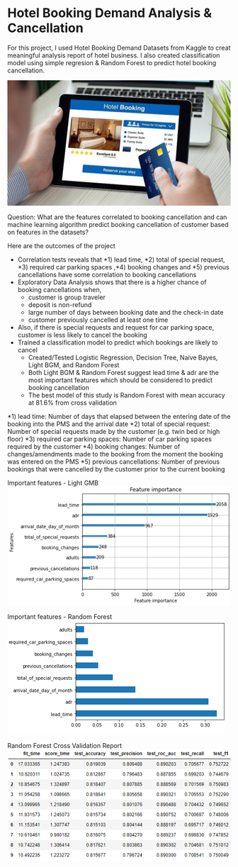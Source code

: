 # Hotel Booking Demand Analysis & Cancellation
For this project, I used Hotel Booking Demand Datasets from Kaggle to creat meaningful analysis report of hotel business. I also created classification model using simple regresion & Random Forest to predict hotel booking cancellation.

![](hotelbooking.jpg)

Question:
What are the features correlated to booking cancellation and can machine learning algorithm predict booking cancellation of customer based on features in the datasets?

Here are the outcomes of the project
  * Correlation tests reveals that *1) lead time, *2) total of special request, *3) required car parking spaces ,*4) booking changes and *5) previous cancellations have some correlation to booking cancellations
  * Exploratory Data Analysis shows that there is a higher chance of booking cancellations when,
      - customer is group traveler
      - deposit is non-refund
      - large number of days between booking date and the check-in date
      - customer previously cancelled at least one time
  * Also, if there is special requests and request for car parking space, customer is less likely to cancel the booking
  * Trained a classification model to predict which bookings are likely to cancel
      - Created/Tested Logistic Regression, Decision Tree, Naive Bayes, Light BGM, and Random Forest
      - Both Light BGM & Random Forest suggest lead time & adr are the most important features which should be considered to predict booking cancellation
      - The best model of this study is Random Forest with mean accuracy at 81.6% from cross validation

*1) lead time: Number of days that elapsed between the entering date of the booking into the PMS and the arrival date
*2) total of special request: Number of special requests made by the customer (e.g. twin bed or high floor)
*3) required car parking spaces: Number of car parking spaces required by the customer
*4) booking changes: Number of changes/amendments made to the booking from the moment the booking was entered on the PMS
*5) previous cancellations: Number of previous bookings that were cancelled by the customer prior to the current booking

Important features - Light GMB
![](Capture135.PNG)

Important features - Random Forest
![](Capture136.PNG)

Random Forest Cross Validation Report
![](Capture137.PNG)


